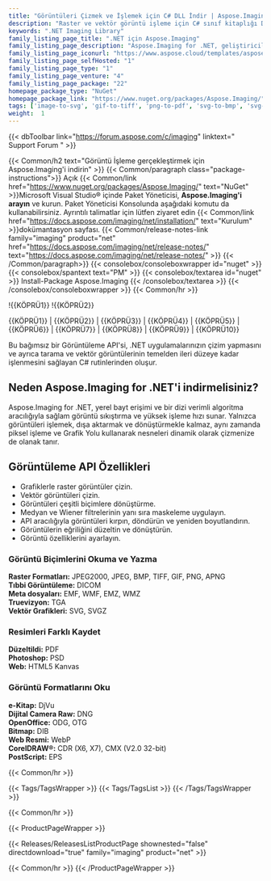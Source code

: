 ```yaml
---
title: "Görüntüleri Çizmek ve İşlemek için C# DLL İndir | Aspose.Imaging"
description: "Raster ve vektör görüntü işleme için C# sınıf kitaplığı DLL dosyasını indirin. .NET API aracılığıyla CorelDRAW®, Photoshop®, Truevision, eBook, Medical, Raw görüntü formatı ile çalışın."
keywords: ".NET Imaging Library"
family_listing_page_title: ".NET için Aspose.Imaging"
family_listing_page_description: "Aspose.Imaging for .NET, geliştiricilerin .NET uygulamalarında görüntüler oluşturmasına, düzenlemesine, çizmesine veya dönüştürmesine olanak tanıyan gelişmiş bir görüntü işleme API'sidir. Diğer uygulamalardan bağımsız olarak çalışır ve makinede PhotoShop uygulaması veya başka bir görüntü düzenleyici kurulu olmadan Adobe PhotoShop® yerel formatında kaydetmeye izin verir."
family_listing_page_iconurl: "https://www.aspose.cloud/templates/aspose/App_Themes/V3/images/imaging/272x272/aspose_imaging-for-net-min.png"
family_listing_page_selfHosted: "1"
family_listing_page_type: "1"
family_listing_page_venture: "4"
family_listing_page_package: "22"
homepage_package_type: "NuGet"
homepage_package_link: "https://www.nuget.org/packages/Aspose.Imaging/"
tags: ['image-to-svg', 'gif-to-tiff', 'png-to-pdf', 'svg-to-bmp', 'svg-to-png', 'cdr-to-jpg', 'cdr-to-pdf', 'cdr-to-png', 'cdr-to-psd', 'cmx-to-jpg', 'cmx-to-pdf', 'cmx-to-tiff', 'dicom-to-png', 'bmp-to-pdf']
weight:  1
---
```


{{< dbToolbar link="https://forum.aspose.com/c/imaging" linktext=" Support Forum " >}}

{{< Common/h2 text="Görüntü İşleme gerçekleştirmek için Aspose.Imaging'i indirin"  >}}
{{< Common/paragraph class="package-instructions">}}
Açık
{{< Common/link href="https://www.nuget.org/packages/Aspose.Imaging/" text="NuGet"  >}}Microsoft Visual Studio® içinde Paket Yöneticisi, <b>Aspose.Imaging'i arayın</b> ve kurun. Paket Yöneticisi Konsolunda aşağıdaki komutu da kullanabilirsiniz. Ayrıntılı talimatlar için lütfen ziyaret edin
{{< Common/link href="https://docs.aspose.com/imaging/net/installation/" text="Kurulum"  >}}dokümantasyon sayfası.
{{< Common/release-notes-link family="imaging" product="net" href="https://docs.aspose.com/imaging/net/release-notes/" text="https://docs.aspose.com/imaging/net/release-notes/"  >}}
{{< /Common/paragraph>}}
{{< consolebox/consoleboxwrapper id="nuget" >}}
       {{< consolebox/spantext text="PM" >}}
       {{< consolebox/textarea id="nuget" >}} Install-Package Aspose.Imaging {{< /consolebox/textarea >}}
{{< /consolebox/consoleboxwrapper >}}
{{< Common/hr >}}

!{{KÖPRÜ1}} !{{KÖPRÜ2}}

{{KÖPRÜ1}} | {{KÖPRÜ2}} | {{KÖPRÜ3}} | {{KÖPRÜ4}} | {{KÖPRÜ5}} | {{KÖPRÜ6}} | {{KÖPRÜ7}} | {{KÖPRÜ8}} | {{KÖPRÜ9}} | {{KÖPRÜ10}}

Bu bağımsız bir Görüntüleme API'si, .NET uygulamalarınızın çizim yapmasını ve ayrıca tarama ve vektör görüntülerinin temelden ileri düzeye kadar işlenmesini sağlayan C# rutinlerinden oluşur.

## Neden Aspose.Imaging for .NET'i indirmelisiniz?

Aspose.Imaging for .NET, yerel bayt erişimi ve bir dizi verimli algoritma aracılığıyla sağlam görüntü sıkıştırma ve yüksek işleme hızı sunar. Yalnızca görüntüleri işlemek, dışa aktarmak ve dönüştürmekle kalmaz, aynı zamanda piksel işleme ve Grafik Yolu kullanarak nesneleri dinamik olarak çizmenize de olanak tanır.

## Görüntüleme API Özellikleri

- Grafiklerle raster görüntüler çizin.
- Vektör görüntüleri çizin.
- Görüntüleri çeşitli biçimlere dönüştürme.
- Medyan ve Wiener filtrelerinin yanı sıra maskeleme uygulayın.
- API aracılığıyla görüntüleri kırpın, döndürün ve yeniden boyutlandırın.
- Görüntülerin eğriliğini düzeltin ve dönüştürün.
- Görüntü özelliklerini ayarlayın.

### Görüntü Biçimlerini Okuma ve Yazma

**Raster Formatları:** JPEG2000, JPEG, BMP, TIFF, GIF, PNG, APNG\
**Tıbbi Görüntüleme:** DICOM\
**Meta dosyaları:** EMF, WMF, EMZ, WMZ\
**Truevizyon:** TGA\
**Vektör Grafikleri:** SVG, SVGZ

### Resimleri Farklı Kaydet

**Düzeltildi:** PDF\
**Photoshop:** PSD\
**Web:** HTML5 Kanvas

### Görüntü Formatlarını Oku

**e-Kitap:** DjVu\
**Dijital Camera Raw:** DNG\
**OpenOffice:** ODG, OTG\
**Bitmap:** DIB\
**Web Resmi:** WebP\
**CorelDRAW®:** CDR (X6, X7), CMX (V2.0 32-bit)\
**PostScript:** EPS

{{< Common/hr >}}

{{< Tags/TagsWrapper >}}
 {{< Tags/TagsList >}}
{{< /Tags/TagsWrapper >}}

{{< Common/hr >}}

{{< ProductPageWrapper >}}
<!-- ReleasesListProductPage-->
   {{< Releases/ReleasesListProductPage shownested="false"  directdownload="true" family="imaging" product="net" >}}
<!-- /ReleasesListProductPage-->
{{< Common/hr >}}
{{< /ProductPageWrapper >}}

